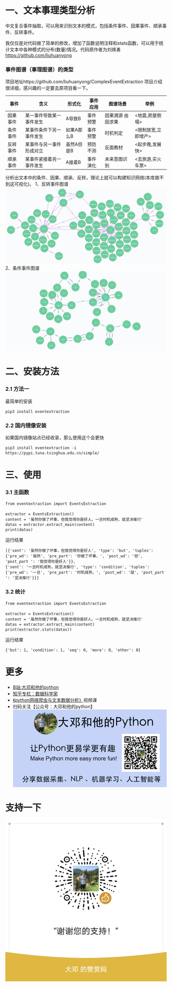 # 一、文本事理类型分析

中文复合事件抽取，可以用来识别文本的模式，包括条件事件、因果事件、顺承事件、反转事件。

我仅仅是对代码做了简单的修改，增加了函数说明注释和stats函数，可以用于统计文本中各种模式的分布(数量)情况。代码原作者为刘焕勇 https://github.com/liuhuanyong



### 事件图谱（事理图谱）的类型
项目地址https://github.com/liuhuanyong/ComplexEventExtraction 项目介绍很详细，感兴趣的一定要去原项目看一下。

| 事件     | 含义                     | 形式化     | 事件应用 | 图谱场景          | 举例                |
| -------- | ------------------------ | ---------- | -------- | ----------------- | ------------------- |
| 因果事件 | 某一事件导致某一事件发生 | A导致B     | 事件预警 | 因果溯源 由因求果 | <地震,房屋倒塌>     |
| 条件事件 | 某事件条件下另一事件发生 | 如果A那么B | 事件预警 | 时机判定          | <限制放宽,立即增产> |
| 反转事件 | 某事件与另一事件形成对立 | 虽然A但是B | 预防不测 | 反面教材          | <起步晚,发展快>     |
| 顺承事件 | 某事件紧接着另一事件发生 | A接着B     | 事件演化 | 未来意图识别      | <去旅游,买火车票>   |

分析出文本中的条件、因果、顺承、反转，理论上就可以构建知识网络(本库做不到这可视化)。
1、反转事件图谱
![](img/but.png)
2、条件事件图谱
![](img/condition.png)



# 二、安装方法

### 2.1 方法一

最简单的安装

```
pip3 install eventextraction
```


### 2.2 国内镜像安装

如果国内镜像站点已经收录，那么使用这个会更快

```
pip3 install eventextraction -i https://pypi.tuna.tsinghua.edu.cn/simple/
```





# 三、使用

### 3.1 主函数

```
from eventextraction import EventsExtraction

extractor = EventsExtraction()
content = '虽然你做了坏事，但我觉得你是好人。一旦时机成熟，就坚决推行'
datas = extractor.extract_main(content)
print(datas)

```

运行结果

```
[{'sent': '虽然你做了坏事，但我觉得你是好人', 'type': 'but', 'tuples': {'pre_wd': '虽然', 'pre_part': '你做了坏事，', 'post_wd': '但', 'post_part ': '我觉得你是好人'}},
{'sent': '一旦时机成熟，就坚决推行', 'type': 'condition', 'tuples': {'pre_wd': '一旦', 'pre_part': '时机成熟，', 'post_wd': '就', 'post_part ': '坚决推行'}}]

```



### 3.2 统计

```
from eventextraction import EventsExtraction

extractor = EventsExtraction()
content = '虽然你做了坏事，但我觉得你是好人。一旦时机成熟，就坚决推行'
datas = extractor.extract_main(content)
print(extractor.stats(datas))
```

运行结果

```
{'but': 1, 'condition': 1, 'seq': 0, 'more': 0, 'other': 0}
```


# 更多

- [B站:大邓和他的python](https://space.bilibili.com/122592901/channel/detail?cid=66008)
- [知乎专栏：数据科学家](https://zhuanlan.zhihu.com/dadeng)
- [《python网络爬虫与文本数据分析》](https://ke.qq.com/course/482241?tuin=163164df)视频课
- 扫码关注【公众号：大邓和他的python】
![](img/公众号下方二维码.png)

# 支持一下

![](img/my_zanshang_qrcode2.jpg)

